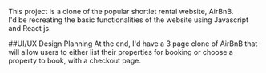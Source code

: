 This project is a clone of the popular shortlet rental website, AirBnB.  
I'd be recreating the basic functionalities of the website using Javascript and React js.


##UI/UX Design Planning
At the end, I'd have a 3 page clone of AirBnB that will allow users to either list their properties 
for booking or choose a property to book, with a checkout page.  


